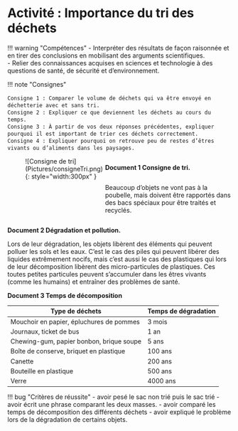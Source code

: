 # Activité : Importance du tri des déchets

!!! warning "Compétences"
    - Interpréter des résultats de façon raisonnée et en tirer des conclusions en mobilisant des arguments scientifiques.  
    - Relier des connaissances acquises en sciences et technologie à des questions de santé, de sécurité et d’environnement.

!!! note "Consignes"

    Consigne 1 : Comparer le volume de déchets qui va être envoyé en déchetterie avec et sans tri.  
    Consigne 2 : Expliquer ce que deviennent les déchets au cours du temps.  
    Consigne 3 : À partir de vos deux réponses précédentes, expliquer pourquoi il est important de trier ces déchets correctement.  
    Consigne 4 : Expliquer pourquoi on retrouve peu de restes d’êtres vivants ou d’aliments dans les paysages.


<div markdown style="display: flex; flex-direction:row" >


<figure markdown style=" float: left; margin-right:5px; margin-top:0px">
  ![Consigne de tri](Pictures/consigneTri.png){: style="width:300px" }
</figure>

<div markdown style="display: flex; flex-direction:column" >

**Document 1 Consigne de tri.**


Beaucoup d’objets ne vont pas à la poubelle, mais doivent être rapportés dans des bacs spéciaux pour être traités et recyclés.
</div>

</div>



**Document 2 Dégradation et pollution.**

Lors de leur dégradation, les objets libèrent des éléments qui peuvent polluer les sols et les eaux.
C’est le cas des piles qui peuvent libérer des liquides extrêmement nocifs, mais c’est aussi le cas des plastiques qui lors de leur décomposition libèrent des micro-particules de plastiques. Ces toutes petites particules peuvent s’accumuler dans les êtres vivants (comme les humains) et entraîner des problèmes de santé.


**Document 3 Temps de décomposition**

| Type de déchets                          | Temps de dégradation |
| ---------------------------------------- | -------------------- |
| Mouchoir en papier, épluchures de pommes | 3 mois               |
| Journaux, ticket de bus                  | 1 an                 |
| Chewing-gum, papier bonbon, brique soupe | 5 ans                |
| Boîte de conserve, briquet en plastique  | 100 ans              |
| Canette                                  | 200 ans              |
| Bouteille en plastique                   | 500 ans              |
| Verre                                    | 4000 ans             |

</div>


!!! bug "Critères de réussite"
    - avoir pesé le sac non trié puis le sac trié
    - avoir écrit une phrase comparant les deux masses.
    - avoir comparé les temps de décomposition des différents déchets
    - avoir expliqué le problème lors de la dégradation de certains objets.

</div>

<div style="page-break-after: always;"></div>

